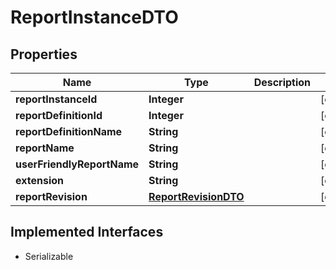 

# ReportInstanceDTO


## Properties

Name | Type | Description | Notes
------------ | ------------- | ------------- | -------------
**reportInstanceId** | **Integer** |  |  [optional]
**reportDefinitionId** | **Integer** |  |  [optional]
**reportDefinitionName** | **String** |  |  [optional]
**reportName** | **String** |  |  [optional]
**userFriendlyReportName** | **String** |  |  [optional]
**extension** | **String** |  |  [optional]
**reportRevision** | [**ReportRevisionDTO**](ReportRevisionDTO.md) |  |  [optional]


## Implemented Interfaces

* Serializable


